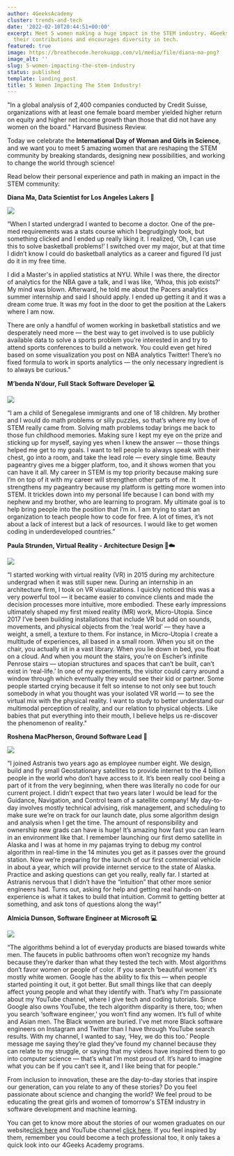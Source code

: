 ```yaml
---
author: 4GeeksAcademy
cluster: trends-and-tech
date: '2022-02-10T20:44:51+00:00'
excerpt: Meet 5 women making a huge impact in the STEM industry. 4Geeks Academy celebrates
  their contributions and encourages diversity in tech.
featured: true
image: https://breathecode.herokuapp.com/v1/media/file/diana-ma-png?
image_alt: ''
slug: 5-women-impacting-the-stem-industry
status: published
template: landing_post
title: 5 Women Impacting The Stem Industry!
---
```

"In a global analysis of 2,400 companies conducted by Credit Suisse, organizations with at least one female board member yielded higher return on equity and higher net income growth than those that did not have any women on the board." Harvard Business Review.

Today we celebrate the **International Day of Woman and Girls in Science**, and we want you to meet 5 amazing women that are reshaping the STEM community by breaking standards, designing new possibilities, and working to change the world through science! 

Read below their personal experience and path in making an impact in the STEM community:


**Diana Ma, Data Scientist for Los Angeles Lakers 🏀**

![](https://breathecode.herokuapp.com/v1/media/file/diana-ma-png?)

“When I started undergrad I wanted to become a doctor. One of the pre-med requirements was a stats course which I begrudgingly took, but something clicked and I ended up really liking it. I realized, ‘Oh, I can use this to solve basketball problems!’ I switched over my major, but at that time I didn’t know I could do basketball analytics as a career and figured I’d just do it in my free time. 

I did a Master's in applied statistics at NYU. While I was there, the director of analytics for the NBA gave a talk, and I was like, ‘Whoa, this job exists?’ My mind was blown. Afterward, he told me about the Pacers analytics summer internship and said I should apply. I ended up getting it and it was a dream come true. It was my foot in the door to get the position at the Lakers where I am now.

There are only a handful of women working in basketball statistics and we desperately need more — the best way to get involved is to use publicly available data to solve a sports problem you’re interested in and try to attend sports conferences to build a network. You could even get hired based on some visualization you post on NBA analytics Twitter! There’s no fixed formula to work in sports analytics — the only necessary ingredient is to always be curious."

**M’benda N’dour, Full Stack Software Developer 💻**

![](https://breathecode.herokuapp.com/v1/media/file/mbenda-ndour-jpeg?)

“I am a child of Senegalese immigrants and one of 18 children. My brother and I would do math problems or silly puzzles, so that’s where my love of STEM really came from. Solving math problems today brings me back to those fun childhood memories.
Making sure I kept my eye on the prize and sticking up for myself, saying yes when I knew the answer — those things helped me get to my goals. I want to tell people to always speak with their chest, go into a room, and take the lead role — every single time.
Beauty pageantry gives me a bigger platform, too, and it shows women that you can have it all. My career in STEM is my top priority because making sure I’m on top of it with my career will strengthen other parts of me. It strengthens my pageantry because my platform is getting more women into STEM. It trickles down into my personal life because I can bond with my nephew and my brother, who are learning to program. My ultimate goal is to help bring people into the position that I’m in. I am trying to start an organization to teach people how to code for free. A lot of times, it’s not about a lack of interest but a lack of resources. I would like to get women coding in underdeveloped countries.”

**Paula Strunden, Virtual Reality - Architecture Design 📐☁️**

![](https://breathecode.herokuapp.com/v1/media/file/paula-strunden-jpeg?) 

“I started working with virtual reality (VR) in 2015 during my architecture undergrad when it was still super new. During an internship in an architecture firm, I took on VR visualizations. I quickly noticed this was a very powerful tool — it became easier to convince clients and made the decision processes more intuitive, more embodied. 
These early impressions ultimately shaped my first mixed reality (MR) work, Micro-Utopia. Since 2017 I’ve been building installations that include VR but add on sounds, movements, and physical objects from the ‘real world’ — they have a weight, a smell, a texture to them. For instance, in Micro-Utopia I create a multitude of experiences, all based in a small room. When you sit on the chair, you actually sit in a vast library. When you lie down in bed, you float on a cloud. And when you mount the stairs, you’re on Escher’s infinite Penrose stairs — utopian structures and spaces that can’t be built, can’t exist in ‘real-life.’ 
In one of my experiments, the visitor could carry around a window through which eventually they would see their kid or partner. Some people started crying because it felt so intense to not only see but touch somebody in what you thought was your isolated VR world — to see the virtual mix with the physical reality.
I want to study to better understand our multimodal perception of reality, and our relation to physical objects. Like babies that put everything into their mouth, I believe helps us re-discover the phenomenon of reality."

**Roshena MacPherson, Ground Software Lead 🚀**

![](https://breathecode.herokuapp.com/v1/media/file/roshena-macpherson-jpeg?) 

“I joined Astranis two years ago as employee number eight. We design, build and fly small Geostationary satellites to provide internet to the 4 billion people in the world who don’t have access to it. It’s been really cool being a part of it from the very beginning, when there was literally no code for our current project. 
I didn’t expect that two years later I would be lead for the Guidance, Navigation, and Control team of a satellite company! My day-to-day involves mostly technical advising, risk management, and scheduling to make sure we’re on track for our launch date, plus some algorithm design and analysis when I get the time. 
The amount of responsibility and ownership new grads can have is huge! It’s amazing how fast you can learn in an environment like that. I remember launching our first demo satellite in Alaska and I was at home in my pajamas trying to debug my control algorithm in real-time in the 14 minutes you get as it passes over the ground station. Now we’re preparing for the launch of our first commercial vehicle in about a year, which will provide internet service to the state of Alaska.
Practice and asking questions can get you really, really far. I started at Astranis nervous that I didn’t have the “intuition” that other more senior engineers had. Turns out, asking for help and getting real hands-on experience is what it takes to build that intuition. Commit to getting better at something, and ask tons of questions along the way!”

**Almicia Dunson, Software Engineer at Microsoft 💻**

![](https://breathecode.herokuapp.com/v1/media/file/almicia-dunson-jpeg?)

“The algorithms behind a lot of everyday products are biased towards white men. The faucets in public bathrooms often won’t recognize my hands because they’re darker than what they tested the tech with. Most algorithms don’t favor women or people of color. 
If you search ‘beautiful women’ it’s mostly white women. Google has the ability to fix this — when people started pointing it out, it got better. But small things like that can deeply affect young people and what they identify with.
That’s why I’m passionate about my YouTube channel, where I give tech and coding tutorials. Since Google also owns YouTube, the tech algorithm disparity is there, too; when you search ‘software engineer,’ you won’t find any women. It’s full of white and Asian men. The Black women are buried. I’ve met more Black software engineers on Instagram and Twitter than I have through YouTube search results.
With my channel, I wanted to say, ‘Hey, we do this too.’ People message me saying they’re glad they’ve found my channel because they can relate to my struggle, or saying that my videos have inspired them to go into computer science — that’s what I’m most proud of. It’s hard to imagine what you can be if you can’t see it, and I like being that for people.”
	
From inclusion to innovation, these are the day-to-day stories that inspire our generation, can you relate to any of these stories? Do you feel passionate about science and changing the world? We feel proud to be educating the great girls and women of tomorrow's STEM industry in software development and machine learning.

You can get to know more about the stories of our women graduates on our website[click here](https://4geeksacademy.com/us/testimonials) and YouTube channel [click here](https://www.youtube.com/watch?v=PWkgaAT8pHg). If you feel inspired by them, remember you could become a tech professional too, it only takes a quick look into our 4Geeks Academy programs.